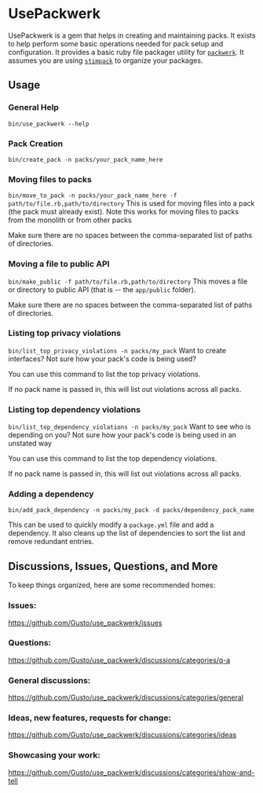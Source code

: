 # UsePackwerk

UsePackwerk is a gem that helps in creating and maintaining packs. It exists to help perform some basic operations needed for pack setup and configuration. It provides a basic ruby file packager utility for [`packwerk`](https://github.com/Shopify/packwerk/). It assumes you are using [`stimpack`](https://github.com/rubyatscale/stimpack) to organize your packages.

## Usage
### General Help
`bin/use_packwerk --help`

### Pack Creation
`bin/create_pack -n packs/your_pack_name_here`

### Moving files to packs
`bin/move_to_pack -n packs/your_pack_name_here -f path/to/file.rb,path/to/directory`
This is used for moving files into a pack (the pack must already exist).
Note this works for moving files to packs from the monolith or from other packs

Make sure there are no spaces between the comma-separated list of paths of directories.

### Moving a file to public API
`bin/make_public -f path/to/file.rb,path/to/directory`
This moves a file or directory to public API (that is -- the `app/public` folder).

Make sure there are no spaces between the comma-separated list of paths of directories.

### Listing top privacy violations
`bin/list_top_privacy_violations -n packs/my_pack`
Want to create interfaces? Not sure how your pack's code is being used?

You can use this command to list the top privacy violations.

If no pack name is passed in, this will list out violations across all packs.

### Listing top dependency violations
`bin/list_top_dependency_violations -n packs/my_pack`
Want to see who is depending on you? Not sure how your pack's code is being used in an unstated way

You can use this command to list the top dependency violations.

If no pack name is passed in, this will list out violations across all packs.

### Adding a dependency
`bin/add_pack_dependency -n packs/my_pack -d packs/dependency_pack_name`

This can be used to quickly modify a `package.yml` file and add a dependency. It also cleans up the list of dependencies to sort the list and remove redundant entries.

## Discussions, Issues, Questions, and More
To keep things organized, here are some recommended homes:

### Issues:
https://github.com/Gusto/use_packwerk/issues

### Questions:
https://github.com/Gusto/use_packwerk/discussions/categories/q-a

### General discussions:
https://github.com/Gusto/use_packwerk/discussions/categories/general

### Ideas, new features, requests for change:
https://github.com/Gusto/use_packwerk/discussions/categories/ideas

### Showcasing your work:
https://github.com/Gusto/use_packwerk/discussions/categories/show-and-tell
